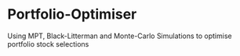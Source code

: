 # Portfolio-Optimiser
Using MPT, Black-Litterman and Monte-Carlo Simulations to optimise portfolio stock selections
